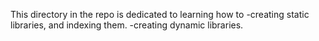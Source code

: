 This directory in the repo is dedicated to learning how to
     -creating static libraries, and indexing them.
     -creating dynamic libraries.
